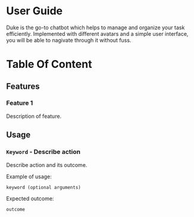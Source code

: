 # User Guide

Duke is the go-to chatbot which helps to manage and organize your task efficiently. Implemented with different avatars and a simple user interface, you will be able to nagivate through it without fuss.

# Table Of Content

## Features 

### Feature 1 
Description of feature.

## Usage

### `Keyword` - Describe action

Describe action and its outcome.

Example of usage: 

`keyword (optional arguments)`

Expected outcome:

`outcome`
